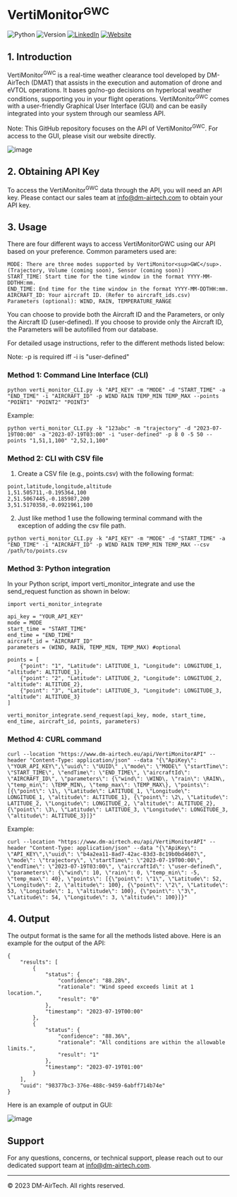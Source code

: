 # VertiMonitor<sup>GWC</sup>

![Python](https://img.shields.io/badge/Python-3-blue)
![Version](https://img.shields.io/badge/Version-0.1-blue)
[![LinkedIn](https://img.shields.io/badge/LinkedIn-0077B5?style=flat&logo=linkedin&logoColor=white)](https://uk.linkedin.com/company/dm-airtech)
[![Website](https://img.shields.io/website?up_message=online&url=https%3A%2F%2Fwww.dm-airtech.com/)](https://www.dm-airtech.com/)

## 1. Introduction
VertiMonitor<sup>GWC</sup> is a real-time weather clearance tool developed by DM-AirTech (DMAT) that assists in the execution and automation of drone and eVTOL operations. It bases go/no-go decisions on hyperlocal weather conditions, supporting you in your flight operations. VertiMonitor<sup>GWC</sup> comes with a user-friendly Graphical User Interface (GUI) and can be easily integrated into your system through our seamless API.

Note: This GitHub repository focuses on the API of VertiMonitor<sup>GWC</sup>. For access to the GUI, please visit our website directly.

![image](https://github.com/DM-AirTech/VertiMonitor/assets/40840002/6e8dbce4-3e83-41f4-b0da-36606f932666)

## 2. Obtaining API Key

To access the VertiMonitor<sup>GWC</sup> data through the API, you will need an API key. Please contact our sales team at info@dm-airtech.com to obtain your API key.

## 3. Usage

There are four different ways to access VertiMonitorGWC using our API based on your preference. Common parameters used are:

```YOUR_API_KEY: Your provided API key.
MODE: There are three modes supported by VertiMonitor<sup>GWC</sup>. (Trajectory, Volume (coming soon), Sensor (coming soon))
START_TIME: Start time for the time window in the format YYYY-MM-DDTHH:mm.
END_TIME: End time for the time window in the format YYYY-MM-DDTHH:mm.
AIRCRAFT_ID: Your aircraft ID. (Refer to aircraft_ids.csv)
Parameters (optional): WIND, RAIN, TEMPERATURE_RANGE
```

You can choose to provide both the Aircraft ID and the Parameters, or only the Aircraft ID (user-defined). If you choose to provide only the Aircraft ID, the Parameters will be autofilled from our database.

For detailed usage instructions, refer to the different methods listed below:

Note: -p is required iff -i is "user-defined"

### Method 1: Command Line Interface (CLI)

`python verti_monitor_CLI.py -k "API_KEY" -m "MODE" -d "START_TIME" -a "END_TIME" -i "AIRCRAFT_ID" -p WIND RAIN TEMP_MIN TEMP_MAX --points "POINT1" "POINT2" "POINT3"`

Example: 

`python verti_monitor_CLI.py -k "123abc" -m "trajectory" -d "2023-07-19T00:00" -a "2023-07-19T03:00" -i "user-defined" -p 8 0 -5 50 --points "1,51,1,100" "2,52,1,100"`

### Method 2: CLI with CSV file
1.	Create a CSV file (e.g., points.csv) with the following format:
```
point,latitude,longitude,altitude
1,51.505711,-0.195364,100
2,51.5067445,-0.185987,200
3,51.5170358,-0.0921961,100
```

2. Just like method 1 use the following terminal command with the exception of adding the csv file path.

`python verti_monitor_CLI.py -k "API_KEY" -m "MODE" -d "START_TIME" -a "END_TIME" -i "AIRCRAFT_ID" -p WIND RAIN TEMP_MIN TEMP_MAX --csv /path/to/points.csv`

### Method 3: Python integration
In your Python script, import verti_monitor_integrate and use the send_request function as shown in below:
```
import verti_monitor_integrate

api_key = "YOUR_API_KEY"
mode = MODE
start_time = "START_TIME"
end_time = "END_TIME"
aircraft_id = "AIRCRAFT_ID"
parameters = (WIND, RAIN, TEMP_MIN, TEMP_MAX) #optional

points = [
    {"point": "1", "Latitude": LATITUDE_1, "Longitude": LONGITUDE_1, "altitude": ALTITUDE_1},
    {"point": "2", "Latitude": LATITUDE_2, "Longitude": LONGITUDE_2, "altitude": ALTITUDE_2},
    {"point": "3", "Latitude": LATITUDE_3, "Longitude": LONGITUDE_3, "altitude": ALTITUDE_3}
]

verti_monitor_integrate.send_request(api_key, mode, start_time, end_time, aircraft_id, points, parameters)

```

### Method 4: CURL command

```
curl --location "https://www.dm-airtech.eu/api/VertiMonitorAPI" --header "Content-Type: application/json" --data "{\"ApiKey\": \"YOUR_API_KEY\",\"uuid\": \"UUID\" ,\"mode\": \"MODE\" \"startTime\": \"START_TIME\", \"endTime\": \"END_TIME\", \"aircraftId\": \"AIRCRAFT_ID\", \"parameters\": {\"wind\": \WIND\, \"rain\": \RAIN\, \"temp_min\": \TEMP_MIN\, \"temp_max\": \TEMP_MAX\}, \"points\": [{\"point\": \1\, \"Latitude\": LATITUDE_1, \"Longitude\": LONGITUDE_1, \"altitude\": ALTITUDE_1}, {\"point\": \2\, \"Latitude\": LATITUDE_2, \"Longitude\": LONGITUDE_2, \"altitude\": ALTITUDE_2}, {\"point\": \3\, \"Latitude\": LATITUDE_3, \"Longitude\": LONGITUDE_3, \"altitude\": ALTITUDE_3}]}"
```
Example: 

```
curl --location "https://www.dm-airtech.eu/api/VertiMonitorAPI" --header "Content-Type: application/json" --data "{\"ApiKey\": \"API_KEY\",\"uuid\": \"b4a2ea11-8ad7-42ac-83d3-8c19b0bd4607\", \"mode\": \"trajectory\", \"startTime\": \"2023-07-19T00:00\", \"endTime\": \"2023-07-19T03:00\", \"aircraftId\": \"user-defined\", \"parameters\": {\"wind\": 10, \"rain\": 0, \"temp_min\": -5, \"temp_max\": 40}, \"points\": [{\"point\": \"1\", \"Latitude\": 52, \"Longitude\": 2, \"altitude\": 100}, {\"point\": \"2\", \"Latitude\": 53, \"Longitude\": 1, \"altitude\": 100}, {\"point\": \"3\", \"Latitude\": 54, \"Longitude\": 3, \"altitude\": 100}]}"
```

## 4. Output
The output format is the same for all the methods listed above. Here is an example for the output of the API:
```
{
    "results": [
        {
            "status": {
                "confidence": "88.28%",
                "rationale": "Wind speed exceeds limit at 1 location.",
                "result": "0"
            },
            "timestamp": "2023-07-19T00:00"
        },
        {
            "status": {
                "confidence": "88.36%",
                "rationale": "All conditions are within the allowable limits.",
                "result": "1"
            },
            "timestamp": "2023-07-19T01:00"
        }
    ],
    "uuid": "98377bc3-376e-488c-9459-6abff714b74e"
}
```
Here is an example of output in GUI: 

![image](https://github.com/DM-AirTech/VertiMonitor/assets/40840002/4b82642a-48b4-405d-9c0a-ab88b23b47d9)

## Support

For any questions, concerns, or technical support, please reach out to our dedicated support team at info@dm-airtech.com. 

---

© 2023 DM-AirTech. All rights reserved.

